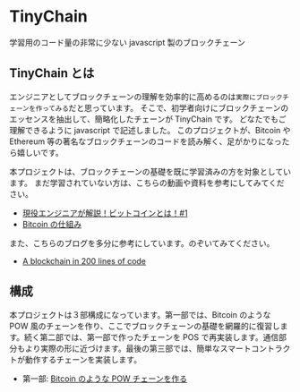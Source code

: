 # TinyChain

学習用のコード量の非常に少ない javascript 製のブロックチェーン

## TinyChain とは

エンジニアとしてブロックチェーンの理解を効率的に高めるのは`実際にブロックチェーンを作ってみる`だと思っています。
そこで、初学者向けにブロックチェーンのエッセンスを抽出して、簡略化したチェーンが TinyChain です。
どなたでもご理解できるように javascript で記述しました。
このプロジェクトが、Bitcoin や Ethereum 等の著名なブロックチェーンのコードを読み解く、足がかりになったら嬉しいです。

本プロジェクトは、ブロックチェーンの基礎を既に学習済みの方を対象としています。
まだ学習されていない方は、こちらの動画や資料を参考にしてみてください。

- [現役エンジニアが解説！ビットコインとは！#1](https://www.youtube.com/watch?v=mQvEpxdZtQY&t=8s&ab_channel=OpenReachTech)
- [Bitcoin の仕組み](https://docs.google.com/presentation/d/1G_xnpX7Tprpjh76WIyTt3M8HuDWOYcBD3MRlmz1TTwE/edit#slide=id.p)

また、こちらのブログを多分に参考にしています。のぞいてみてください。

- [A blockchain in 200 lines of code](https://medium.com/@lhartikk/a-blockchain-in-200-lines-of-code-963cc1cc0e54#.dttbm9afr5)

## 構成

本プロジェクトは３部構成になっています。第一部では、Bitcoin のような POW 風のチェーンを作り、ここでブロックチェーンの基礎を網羅的に復習します。続く第二部では、第一部で作ったチェーンを POS で再実装します。通信部分もより実際の形に近づけます。最後の第三部では、簡単なスマートコントラクトが動作するチェーンを実装します。

- 第一部: [Bitcoin のような POW チェーンを作る](./pow)
